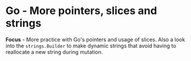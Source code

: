 # Go - More pointers, slices and strings

**Focus** - More practice with Go's pointers and usage of slices. Also a look into the `strings.Builder` to make dynamic strings that avoid having to reallocate a new string during mutation.
